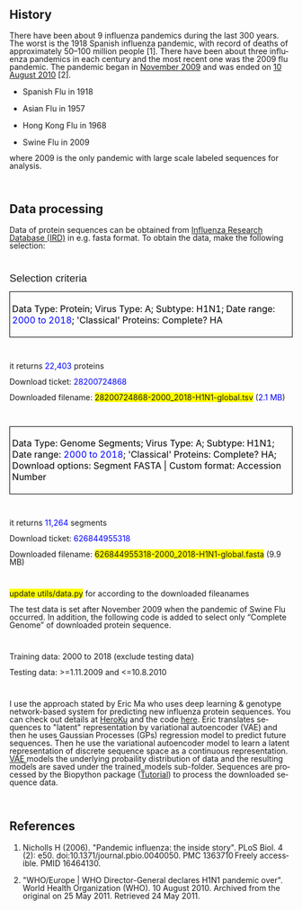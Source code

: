 <body lang="en-HK" dir="ltr">
<h2 class="western">History</h2>
<p style="margin-bottom: 0in; line-height: 100%">There have been
about 9 influenza pandemics during the last 300 years. The worst is
the  1918 Spanish influenza pandemic, with record of deaths of
approximately 50–100 million people [1]. There have been about
three influenza pandemics in each century and the most recent one was
the 2009 flu pandemic. The pandemic began in <u>November 2009</u> and
was ended on <u>10 August 2010</u> [2].</p>
<ul>
	<li/>
<p style="margin-bottom: 0in; line-height: 100%">Spanish Flu
	in 1918</p>
	<li/>
<p style="margin-bottom: 0in; line-height: 100%">Asian Flu in
	1957</p>
	<li/>
<p style="margin-bottom: 0in; line-height: 100%">Hong Kong Flu
	in 1968</p>
	<li/>
<p style="margin-bottom: 0in; line-height: 100%; text-decoration: none">
	Swine Flu in 2009</p>
</ul>
<p style="margin-bottom: 0in; line-height: 100%">where 2009 is the
only pandemic with large scale labeled sequences for analysis.</p>
<p style="margin-bottom: 0in; line-height: 100%"><br/>

</p>
<h2 class="western">Data processing</h2>
<p style="margin-bottom: 0in; line-height: 100%">Data of protein
sequences can be obtained from <a href="https://www.fludb.org/brc/influenza_sequence_search_segment_display.spg?method=ShowCleanSearch&amp;decorator=influenza">Influenza
Research Database (IRD)</a> in e.g. fasta format. To obtain the data,
make the following selection:</p>
<p style="margin-bottom: 0in; line-height: 100%"><br/>

</p>
<p style="margin-top: 0.17in; margin-bottom: 0.08in; line-height: 100%; page-break-after: avoid">
<font face="Liberation Sans, sans-serif"><font size="4" style="font-size: 14pt">Selection
criteria</font></font></p>
<table width="642" cellpadding="4" cellspacing="0">
	<col width="632">
	<tr>
		<td width="632" valign="top" style="border: 1px solid #000000; padding: 0.04in">
			<p><font color="#000000">Data Type: Protein; Virus Type: A;
			Subtype: H1N1; Date range: <font color="#0000ff">2000 to 2018</font>;
			'Classical' Proteins: Complete? HA</font></p>
		</td>
	</tr>
</table>
<p style="margin-left: 0.49in; margin-bottom: 0in; line-height: 100%">
<br/>

</p>
<p style="margin-bottom: 0in; line-height: 100%">it returns <font color="#0000ff">22,403</font>
proteins</p>
<p style="margin-bottom: 0in; line-height: 100%">Download ticket:
<font color="#0000ff">28200724868</font></p>
<p style="margin-bottom: 0in; line-height: 100%">Downloaded filename:
<span style="background: #ffff00">28200724868-2000_2018-H1N1-global.</span><span style="background: #ffff00">tsv</span>
(<font color="#0000ff">2</font><font color="#0000ff">.1 MB</font>) 
</p>
<p style="margin-left: 0.49in; margin-bottom: 0in; line-height: 100%">
<br/>

</p>
<table width="642" cellpadding="4" cellspacing="0">
	<col width="632">
	<tr>
		<td width="632" valign="top" style="border: 1px solid #000000; padding: 0.04in">
			<p><font color="#000000">Data Type: Genome Segments; Virus Type:
			A; Subtype: H1N1; Date range: <font color="#0000ff">2000 to 2018</font>;
			'Classical' Proteins: Complete? HA; Download options: Segment
			FASTA | Custom format: Accession Number</font></p>
		</td>
	</tr>
</table>
<p style="margin-left: 0.49in; margin-bottom: 0in; line-height: 100%">
<br/>

</p>
<p style="margin-bottom: 0in; line-height: 100%">it returns <font color="#0000ff">11,264</font>
segments</p>
<p style="margin-bottom: 0in; line-height: 100%">Download ticket:
<font color="#0000ff">626844955318</font></p>
<p style="margin-bottom: 0in; line-height: 100%">Downloaded filename:
<span style="background: #ffff00">626844955318-2000_2018-H1N1-global</span><span style="background: #ffff00">.fasta</span>
(9.9 MB) 
</p>
<p style="margin-left: 0.49in; margin-bottom: 0in; line-height: 100%">
<br/>

</p>
<p style="margin-bottom: 0in; line-height: 100%"><span style="background: #ffff00">update
utils/data.py</span> for according to the downloaded fileanames</p>
<p style="margin-bottom: 0in; line-height: 100%">The test data is set
after November 2009 when the pandemic of Swine Flu occurred. In
addition, the following code is added to select only “Complete
Genome” of downloaded protein sequence.</p>
<p style="margin-bottom: 0in; line-height: 100%"><br/>

</p>
<p style="margin-bottom: 0in; line-height: 100%">Training data: 2000
to 2018 (exclude testing data) 
</p>
<p style="margin-bottom: 0in; line-height: 100%">Testing data:
&gt;=1.11.2009 and &lt;=10.8.2010</p>
<p style="margin-bottom: 0in; line-height: 100%"><br/>

</p>
<p style="margin-bottom: 0in; line-height: 100%">I use the approach
stated by Eric Ma who uses deep learning &amp; genotype network-based
system for predicting new influenza protein sequences. You can check
out details at <a href="https://fluforecaster.herokuapp.com/">HeroKu</a>
and the code <a href="https://github.com/ericmjl/flu-sequence-predictor/">here</a>.
Eric translates sequences to &quot;latent&quot; representation by
variational autoencoder (VAE) and then he uses Gaussian Processes
(GPs) regression model to predict future sequences. Then he use the
variational autoencoder model to learn a latent representation of
discrete sequence space as a continuous representation. <a href="https://wiseodd.github.io/techblog/2016/12/10/variational-autoencoder/">VAE
</a>models the underlying probaility distribution of data and the
resulting models are saved under the trained_models sub-folder.
Sequences are processed by the Biopython package (<a href="http://biopython.org/DIST/docs/tutorial/Tutorial.html">Tutorial</a>)
to process the downloaded sequence data.  
</p>
<p style="margin-bottom: 0in; line-height: 100%"><br/>

</p>
<h2 class="western">References</h2>
<ol>
	<li/>
<p style="margin-bottom: 0in; line-height: 100%"><a name="__RefNumPara__77_1186524692"></a>
	Nicholls H (2006). &quot;Pandemic influenza: the inside story&quot;.
	PLoS Biol. 4 (2): e50. doi:10.1371/journal.pbio.0040050. PMC
	1363710 Freely accessible. PMID 16464130.</p>
	<li/>
<p style="margin-bottom: 0in; line-height: 100%"><a name="__RefNumPara__79_1186524692"></a>
	&quot;WHO/Europe | WHO Director-General declares H1N1 pandemic
	over&quot;. World Health Organization (WHO). 10 August 2010.
	Archived from the original on 25 May 2011. Retrieved 24 May 2011.</p>
</ol>
<p style="margin-bottom: 0in; line-height: 100%"><br/>

</p>
<p style="margin-bottom: 0in; line-height: 100%"><br/>

</p>
<p style="margin-bottom: 0in; line-height: 100%"><br/>

</p>
<h2 class="western"></h2>
</body>
